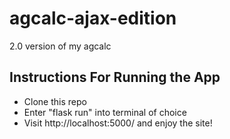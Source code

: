 # agcalc-ajax-edition
2.0 version of my agcalc

## Instructions For Running the App
* Clone this repo
* Enter "flask run" into terminal of choice
* Visit http://localhost:5000/ and enjoy the site!
